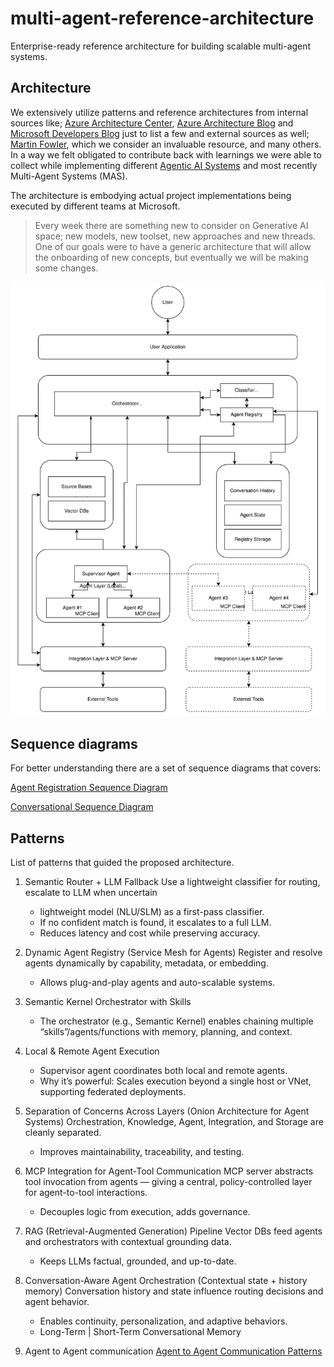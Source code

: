 # multi-agent-reference-architecture

Enterprise-ready reference architecture for building scalable multi-agent systems. 

## Architecture

We extensively utilize patterns and reference architectures
from internal sources like; [Azure Architecture Center](https://learn.microsoft.com/en-us/azure/architecture/), [Azure Architecture Blog](https://techcommunity.microsoft.com/category/azure/blog/azurearchitectureblog) and [Microsoft Developers Blog](https://devblogs.microsoft.com/)
just to list a few and external sources as well; [Martin Fowler](https://martinfowler.com/architecture/), which we consider an invaluable resource, and many others. 
In a way we felt obligated to contribute back with learnings we were able to 
collect while implementing different [Agentic AI Systems](https://techcommunity.microsoft.com/blog/machinelearningblog/baseline-agentic-ai-systems-architecture/4207137)
and most recently Multi-Agent Systems (MAS).

The architecture is embodying actual project implementations being executed by different teams at Microsoft.

> Every week there are something new to consider on Generative AI space; new models, new toolset, new approaches and new threads. One of our goals were to have a generic architecture that will allow the onboarding of new concepts, but eventually we will be making some changes.

![Architecture Diagram](./docs/Multi-Agent-Architecture.drawio.svg)

## Sequence diagrams

For better understanding there are a set of sequence diagrams that covers:

[Agent Registration Sequence Diagram](./docs/Multi-Agent-AgentRegistration-SequenceDiagram.md)

[Conversational Sequence Diagram](./docs/Multi-Agent-Conversational-SequenceDiagram.md)

## Patterns

List of patterns that guided the proposed architecture.

1. Semantic Router + LLM Fallback
    Use a lightweight classifier for routing, escalate to LLM when uncertain

    -  lightweight model (NLU/SLM) as a first-pass classifier.
    -  If no confident match is found, it escalates to a full LLM.
    -  Reduces latency and cost while preserving accuracy.

2. Dynamic Agent Registry (Service Mesh for Agents)
    Register and resolve agents dynamically by capability, metadata, or embedding.

    - Allows plug-and-play agents and auto-scalable systems.

3. Semantic Kernel Orchestrator with Skills
    - The orchestrator (e.g., Semantic Kernel) enables chaining multiple “skills”/agents/functions with memory, planning, and context.

4. Local & Remote Agent Execution
    - Supervisor agent coordinates both local and remote agents.
    - Why it’s powerful: Scales execution beyond a single host or VNet, supporting federated deployments.

5. Separation of Concerns Across Layers (Onion Architecture for Agent Systems)
    Orchestration, Knowledge, Agent, Integration, and Storage are cleanly separated.

    - Improves maintainability, traceability, and testing.

6. MCP Integration for Agent-Tool Communication
    MCP server abstracts tool invocation from agents — giving a central, policy-controlled layer for agent-to-tool interactions.

    - Decouples logic from execution, adds governance.

7. RAG (Retrieval-Augmented Generation) Pipeline
    Vector DBs feed agents and orchestrators with contextual grounding data.

    - Keeps LLMs factual, grounded, and up-to-date.

8. Conversation-Aware Agent Orchestration (Contextual state + history memory)
    Conversation history and state influence routing decisions and agent behavior.

    - Enables continuity, personalization, and adaptive behaviors.
    - Long-Term | Short-Term Conversational Memory

9. Agent to Agent communication
    [Agent to Agent Communication Patterns](./docs/Multi-Agent-Agent-to-Agent-Patterns-SequenceDiagram.md)
